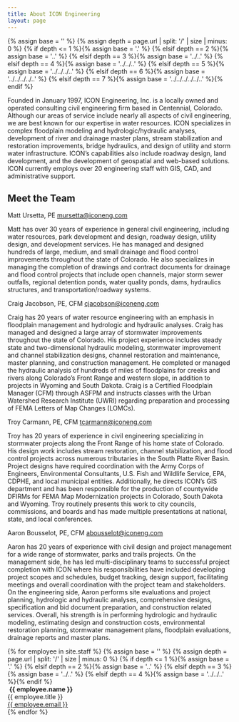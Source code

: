 ```yaml
---
title: About ICON Engineering
layout: page
---
```


{% assign base = '' %}
{% assign depth = page.url | split: '/' | size | minus: 0 %}
{% if    depth <= 1 %}{% assign base = '.' %}
{% elsif depth == 2 %}{% assign base = '..' %}
{% elsif depth == 3 %}{% assign base = '../..' %}
{% elsif depth == 4 %}{% assign base = '../../..' %}
{% elsif depth == 5 %}{% assign base = '../../../..' %}
{% elsif depth == 6 %}{% assign base = '../../../../..' %}
{% elsif depth == 7 %}{% assign base = '../../../../../..' %}{% endif %}

<!-- Content -->
Founded in January 1997, ICON Engineering, Inc. is a locally owned and operated
consulting civil engineering firm based in Centennial, Colorado. Although our
areas of service include nearly all aspects of civil engineering, we are best
known for our expertise in water resources. ICON specializes in complex
floodplain modeling and hydrologic/hydraulic analyses, development of river and
drainage master plans, stream stabilization and restoration improvements, bridge
hydraulics, and design of utility and storm water infrastructure. ICON’s
capabilities also include roadway design, land development, and the development
of geospatial and web-based solutions. ICON currently employs over 20
engineering staff with GIS, CAD, and administrative support.

## Meet the Team

<div class="box alt">
  <div class="row">
    <div class="9u">
      <div class="principal-contact">
        <span class="principal">Matt Ursetta, PE</span>
        <span class="small"><a href="mailto:mursetta@iconeng.com"><i class="fa fa-envelope"></i> mursetta@iconeng.com</a></span>
      </div>
      <p>
        Matt has over 30 years of experience in general civil engineering, including water resources, park development and design, roadway design, utility design, and development services. He has managed and designed hundreds of large, medium, and small drainage and flood control improvements throughout the state of Colorado. He also specializes in managing the completion of drawings and contract documents for drainage and flood control projects that include open channels, major storm sewer outfalls, regional detention ponds, water quality ponds, dams, hydraulics structures, and transportation/roadway systems.</p>
    </div>
    <div class="3u">
      <span class="image fit"><img src="//s3-us-west-2.amazonaws.com/iconeng/iconeng-img/staff/Matt.jpg" alt="" /></span>
    </div>
  </div>
</div>
<div class="box alt">
  <div class="row">
    <div class="9u">
      <div class="principal-contact">
        <span class="principal">Craig Jacobson, PE, CFM</span>
        <span class="small"><a href="mailto:cjacobson@iconeng.com"><i class="fa fa-envelope"></i> cjacobson@iconeng.com</a></span>
      </div>
      <p>Craig has 20 years of water resource engineering with an emphasis in floodplain management and hydrologic and hydraulic analyses. Craig has managed and designed a large array of stormwater improvements throughout the state of Colorado. His project experience includes steady state and two-dimensional hydraulic modeling, stormwater improvement and channel stabilization designs, channel restoration and maintenance, master planning, and construction management. He completed or managed the hydraulic analysis of hundreds of miles of floodplains for creeks and rivers along Colorado’s Front Range and western slope, in addition to projects in Wyoming and South Dakota. Craig is a Certified Floodplain Manager (CFM) through ASFPM and instructs classes with the Urban Watershed Research Institute (UWRI) regarding preparation and processing of FEMA Letters of Map Changes (LOMCs).</p>
    </div>
    <div class="3u">
      <span class="image fit"><img src="//s3-us-west-2.amazonaws.com/iconeng/iconeng-img/staff/Craig.jpg" alt="" /></span>
    </div>
  </div>
</div>
<div class="box alt">
  <div class="row">
    <div class="9u">
      <div class="principal-contact">
        <span class="principal">Troy Carmann, PE, CFM</span>
        <span class="small"><a href="mailto:tcarmann@iconeng.com"><i class="fa fa-envelope"></i> tcarmann@iconeng.com</a></span>
      </div>
      <p>Troy has 20 years of experience in civil engineering specializing in stormwater projects along the Front Range of his home state of Colorado. His design work includes stream restoration, channel stabilization, and flood control projects across numerous tributaries in the South Platte River Basin. Project designs have required coordination with the Army Corps of Engineers, Environmental Consultants, U.S. Fish and Wildlife Service, EPA, CDPHE, and local municipal entities. Additionally, he directs ICON’s GIS department and has been responsible for the production of countywide DFIRMs for FEMA Map Modernization projects in Colorado, South Dakota and Wyoming. Troy routinely presents this work to city councils, commissions, and boards and has made multiple presentations at national, state, and local conferences.</p>
    </div>
    <div class="3u">
      <span class="image fit"><img src="//s3-us-west-2.amazonaws.com/iconeng/iconeng-img/staff/Troy.jpg" alt="" /></span>
    </div>
  </div>
</div>
<div class="box alt">
  <div class="row">
    <div class="9u">
      <div class="principal-contact">
        <span class="principal">Aaron Bousselot, PE, CFM</span>
        <span class="small"><a href="mailto:abousselot@iconeng.com"><i class="fa fa-envelope"></i> abousselot@iconeng.com</a></span>
      </div>
    <div class="3u">    
      <span class="image fit"><img src="//s3-us-west-2.amazonaws.com/iconeng/iconeng-img/staff/Aaron.jpg" alt="" /></span>
    </div>
    <p>Aaron has 20 years of experience with civil design and project management for a wide range of stormwater, parks and trails projects. On the management side, he has led multi-disciplinary teams to successful project completion with ICON where his responsibilities have included developing project scopes and schedules, budget tracking, design support, facilitating meetings and overall coordination with the project team and stakeholders. On the engineering side, Aaron performs site evaluations and project planning, hydrologic and hydraulic analyses, comprehensive designs, specification and bid document preparation, and construction related services. Overall, his strength is in performing hydrologic and hydraulic modeling, estimating design and construction costs, environmental restoration planning, stormwater management plans, floodplain evaluations, drainage reports and master plans.</p>
  </div>
</div>



<div class="row staff">
{% for employee in site.staff %}
{% assign base = '' %}
{% assign depth = page.url | split: '/' | size | minus: 0 %}
{% if    depth <= 1 %}{% assign base = '.' %}
{% elsif depth == 2 %}{% assign base = '..' %}
{% elsif depth == 3 %}{% assign base = '../..' %}
{% elsif depth == 4 %}{% assign base = '../../..' %}{% endif %}

 <div class="3u 6u$(small) -3u(small) profile">
  <span class="image fit"><img src="//s3-us-west-2.amazonaws.com/iconeng/iconeng-img/staff/{{ employee.photo }}" alt="" /></span>
  <strong>{{ employee.name }}</strong><br/>
  <span>{{ employee.title }}</span><br/>
  <span class="small"><a href="mailto:{{ employee.email }}"><i class="fa fa-envelope"></i> {{ employee.email }}</a></span>
  </div>
{% endfor %}
</div>
